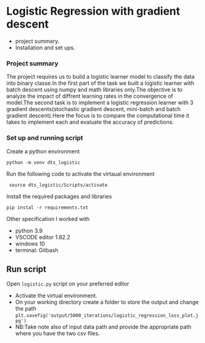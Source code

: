 
# Logistic Regression with gradient descent

- project summary.
- Installation and set ups.


### Project summary
The project requires us to build a logistic learner model to classify the data into binary classe.In the first part of the task we built a logistic learner with batch descent using numpy and math libraries only.The objective is to analyze the impact of diffrent learning rates in the convergence of model.The second task is to implement a logistic regression learner with 3 gradient descents(stochastic gradient descent, mini-batch and batch gradient descent).Here the focus is to compare the computational time it takes to implement each and evaluate the accuracy of predictions.

### Set up and running script

Create a python environment 
```
python -m venv dts_logistic
```
Run the following code to activate the virtaual environment
```
 source dts_logistic/Scripts/activate

```
Install the required packages and libraries
```
pip instal -r requirements.txt

```



Other specification I worked with
- python 3.9
- VSCODE editor 1.82.2
- windows 10
- terminal: Gitbash

## Run script
Open `logistic.py` script on your preferred editor
- Activate the virtual environment.
- On your working directory create a folder to store the output and change the path `plt.savefig('output/5000_iterations/logistic_regression_loss_plot.jpg')`
- NB:Take note also of input data path and provide the appropriate path where you have the two csv files.